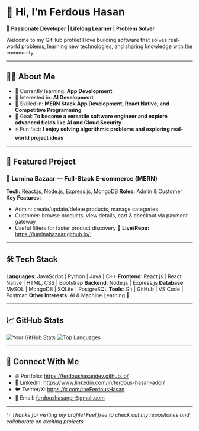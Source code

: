# 👋 Hi, I’m Ferdous Hasan

🚀 **Passionate Developer | Lifelong Learner | Problem Solver**

Welcome to my GitHub profile!
I love building software that solves real-world problems, learning new technologies, and sharing knowledge with the community.

---

## 🧑‍💻 About Me

* 🌱 Currently learning: **App Development**
* 🔭 Interested in: **AI Development**
* 💼 Skilled in: **MERN Stack App Development, React Native, and Competitive Programming**
* 🎯 Goal: **To become a versatile software engineer and explore advanced fields like AI and Cloud Security**
* ⚡ Fun fact: **I enjoy solving algorithmic problems and exploring real-world project ideas**

---

## 🧩 Featured Project

### 🌟 Lumina Bazaar — Full-Stack E-commerce (MERN)

**Tech:** React.js, Node.js, Express.js, MongoDB
**Roles:** Admin & Customer
**Key Features:**

* Admin: create/update/delete products, manage categories
* Customer: browse products, view details, cart & checkout via payment gateway
* Useful filters for faster product discovery
  🔗 **Live/Repo:** https://luminabazaar.github.io/;

---

## 🛠️ Tech Stack

**Languages**: JavaScript | Python | Java | C++
**Frontend**: React.js | React Native | HTML, CSS | Bootstrap
**Backend**: Node.js | Express.js
**Database**: MySQL | MongoDB | SQLite | PostgreSQL
**Tools**: Git | GitHub | VS Code | Postman
**Other Interests**: AI & Machine Learning 🤖

---

## 📈 GitHub Stats

![Your GitHub Stats](https://github-readme-stats.vercel.app/api?username=ferdoushasanpr&show_icons=true&theme=radical)
![Top Languages](https://github-readme-stats.vercel.app/api/top-langs?username=ferdoushasanpr&layout=compact&theme=radical)

---

## 🤝 Connect With Me

* 🌐 Portfolio: https://ferdoushasandev.github.io/
* 💼 LinkedIn: https://www.linkedin.com/in/ferdous-hasan-ador/
* 🐦 Twitter/X: https://x.com/theFerdousHasan
* 📧 Email: ferdoushasanpr@gmail.com

---

✨ *Thanks for visiting my profile! Feel free to check out my repositories and collaborate on exciting projects.*
